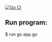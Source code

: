 [![Go CI](https://github.com/DevOops23b/GoSearch/actions/workflows/actions.yml/badge.svg?branch=Develop)](https://github.com/DevOops23b/GoSearch/actions/workflows/actions.yml)


## Run program:
$ run go app.go